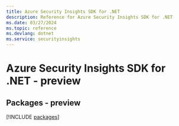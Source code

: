 ```yaml
---
title: Azure Security Insights SDK for .NET
description: Reference for Azure Security Insights SDK for .NET
ms.date: 03/27/2024
ms.topic: reference
ms.devlang: dotnet
ms.service: securityinsights
---
```

# Azure Security Insights SDK for .NET - preview
## Packages - preview
[!INCLUDE [packages](security-insights-index.md)]